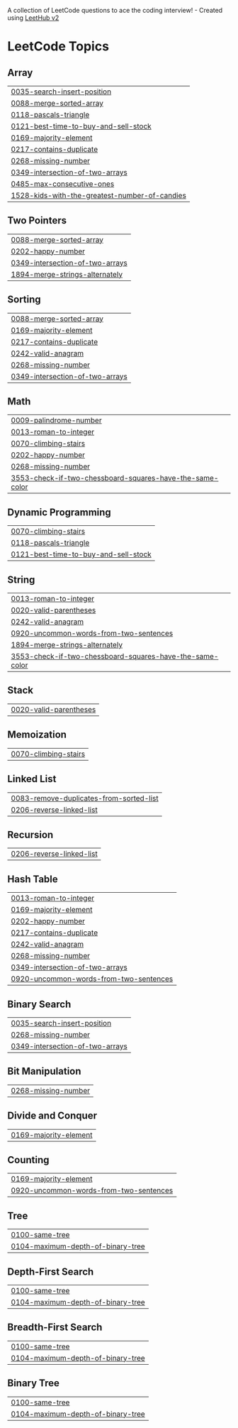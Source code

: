 A collection of LeetCode questions to ace the coding interview! - Created using [LeetHub v2](https://github.com/arunbhardwaj/LeetHub-2.0)
<!---LeetCode Topics Start-->
# LeetCode Topics
## Array
|  |
| ------- |
| [0035-search-insert-position](https://github.com/vsrimanvith/Leetcode-Submissions/tree/master/0035-search-insert-position) |
| [0088-merge-sorted-array](https://github.com/vsrimanvith/Leetcode-Submissions/tree/master/0088-merge-sorted-array) |
| [0118-pascals-triangle](https://github.com/vsrimanvith/Leetcode-Submissions/tree/master/0118-pascals-triangle) |
| [0121-best-time-to-buy-and-sell-stock](https://github.com/vsrimanvith/Leetcode-Submissions/tree/master/0121-best-time-to-buy-and-sell-stock) |
| [0169-majority-element](https://github.com/vsrimanvith/Leetcode-Submissions/tree/master/0169-majority-element) |
| [0217-contains-duplicate](https://github.com/vsrimanvith/Leetcode-Submissions/tree/master/0217-contains-duplicate) |
| [0268-missing-number](https://github.com/vsrimanvith/Leetcode-Submissions/tree/master/0268-missing-number) |
| [0349-intersection-of-two-arrays](https://github.com/vsrimanvith/Leetcode-Submissions/tree/master/0349-intersection-of-two-arrays) |
| [0485-max-consecutive-ones](https://github.com/vsrimanvith/Leetcode-Submissions/tree/master/0485-max-consecutive-ones) |
| [1528-kids-with-the-greatest-number-of-candies](https://github.com/vsrimanvith/Leetcode-Submissions/tree/master/1528-kids-with-the-greatest-number-of-candies) |
## Two Pointers
|  |
| ------- |
| [0088-merge-sorted-array](https://github.com/vsrimanvith/Leetcode-Submissions/tree/master/0088-merge-sorted-array) |
| [0202-happy-number](https://github.com/vsrimanvith/Leetcode-Submissions/tree/master/0202-happy-number) |
| [0349-intersection-of-two-arrays](https://github.com/vsrimanvith/Leetcode-Submissions/tree/master/0349-intersection-of-two-arrays) |
| [1894-merge-strings-alternately](https://github.com/vsrimanvith/Leetcode-Submissions/tree/master/1894-merge-strings-alternately) |
## Sorting
|  |
| ------- |
| [0088-merge-sorted-array](https://github.com/vsrimanvith/Leetcode-Submissions/tree/master/0088-merge-sorted-array) |
| [0169-majority-element](https://github.com/vsrimanvith/Leetcode-Submissions/tree/master/0169-majority-element) |
| [0217-contains-duplicate](https://github.com/vsrimanvith/Leetcode-Submissions/tree/master/0217-contains-duplicate) |
| [0242-valid-anagram](https://github.com/vsrimanvith/Leetcode-Submissions/tree/master/0242-valid-anagram) |
| [0268-missing-number](https://github.com/vsrimanvith/Leetcode-Submissions/tree/master/0268-missing-number) |
| [0349-intersection-of-two-arrays](https://github.com/vsrimanvith/Leetcode-Submissions/tree/master/0349-intersection-of-two-arrays) |
## Math
|  |
| ------- |
| [0009-palindrome-number](https://github.com/vsrimanvith/Leetcode-Submissions/tree/master/0009-palindrome-number) |
| [0013-roman-to-integer](https://github.com/vsrimanvith/Leetcode-Submissions/tree/master/0013-roman-to-integer) |
| [0070-climbing-stairs](https://github.com/vsrimanvith/Leetcode-Submissions/tree/master/0070-climbing-stairs) |
| [0202-happy-number](https://github.com/vsrimanvith/Leetcode-Submissions/tree/master/0202-happy-number) |
| [0268-missing-number](https://github.com/vsrimanvith/Leetcode-Submissions/tree/master/0268-missing-number) |
| [3553-check-if-two-chessboard-squares-have-the-same-color](https://github.com/vsrimanvith/Leetcode-Submissions/tree/master/3553-check-if-two-chessboard-squares-have-the-same-color) |
## Dynamic Programming
|  |
| ------- |
| [0070-climbing-stairs](https://github.com/vsrimanvith/Leetcode-Submissions/tree/master/0070-climbing-stairs) |
| [0118-pascals-triangle](https://github.com/vsrimanvith/Leetcode-Submissions/tree/master/0118-pascals-triangle) |
| [0121-best-time-to-buy-and-sell-stock](https://github.com/vsrimanvith/Leetcode-Submissions/tree/master/0121-best-time-to-buy-and-sell-stock) |
## String
|  |
| ------- |
| [0013-roman-to-integer](https://github.com/vsrimanvith/Leetcode-Submissions/tree/master/0013-roman-to-integer) |
| [0020-valid-parentheses](https://github.com/vsrimanvith/Leetcode-Submissions/tree/master/0020-valid-parentheses) |
| [0242-valid-anagram](https://github.com/vsrimanvith/Leetcode-Submissions/tree/master/0242-valid-anagram) |
| [0920-uncommon-words-from-two-sentences](https://github.com/vsrimanvith/Leetcode-Submissions/tree/master/0920-uncommon-words-from-two-sentences) |
| [1894-merge-strings-alternately](https://github.com/vsrimanvith/Leetcode-Submissions/tree/master/1894-merge-strings-alternately) |
| [3553-check-if-two-chessboard-squares-have-the-same-color](https://github.com/vsrimanvith/Leetcode-Submissions/tree/master/3553-check-if-two-chessboard-squares-have-the-same-color) |
## Stack
|  |
| ------- |
| [0020-valid-parentheses](https://github.com/vsrimanvith/Leetcode-Submissions/tree/master/0020-valid-parentheses) |
## Memoization
|  |
| ------- |
| [0070-climbing-stairs](https://github.com/vsrimanvith/Leetcode-Submissions/tree/master/0070-climbing-stairs) |
## Linked List
|  |
| ------- |
| [0083-remove-duplicates-from-sorted-list](https://github.com/vsrimanvith/Leetcode-Submissions/tree/master/0083-remove-duplicates-from-sorted-list) |
| [0206-reverse-linked-list](https://github.com/vsrimanvith/Leetcode-Submissions/tree/master/0206-reverse-linked-list) |
## Recursion
|  |
| ------- |
| [0206-reverse-linked-list](https://github.com/vsrimanvith/Leetcode-Submissions/tree/master/0206-reverse-linked-list) |
## Hash Table
|  |
| ------- |
| [0013-roman-to-integer](https://github.com/vsrimanvith/Leetcode-Submissions/tree/master/0013-roman-to-integer) |
| [0169-majority-element](https://github.com/vsrimanvith/Leetcode-Submissions/tree/master/0169-majority-element) |
| [0202-happy-number](https://github.com/vsrimanvith/Leetcode-Submissions/tree/master/0202-happy-number) |
| [0217-contains-duplicate](https://github.com/vsrimanvith/Leetcode-Submissions/tree/master/0217-contains-duplicate) |
| [0242-valid-anagram](https://github.com/vsrimanvith/Leetcode-Submissions/tree/master/0242-valid-anagram) |
| [0268-missing-number](https://github.com/vsrimanvith/Leetcode-Submissions/tree/master/0268-missing-number) |
| [0349-intersection-of-two-arrays](https://github.com/vsrimanvith/Leetcode-Submissions/tree/master/0349-intersection-of-two-arrays) |
| [0920-uncommon-words-from-two-sentences](https://github.com/vsrimanvith/Leetcode-Submissions/tree/master/0920-uncommon-words-from-two-sentences) |
## Binary Search
|  |
| ------- |
| [0035-search-insert-position](https://github.com/vsrimanvith/Leetcode-Submissions/tree/master/0035-search-insert-position) |
| [0268-missing-number](https://github.com/vsrimanvith/Leetcode-Submissions/tree/master/0268-missing-number) |
| [0349-intersection-of-two-arrays](https://github.com/vsrimanvith/Leetcode-Submissions/tree/master/0349-intersection-of-two-arrays) |
## Bit Manipulation
|  |
| ------- |
| [0268-missing-number](https://github.com/vsrimanvith/Leetcode-Submissions/tree/master/0268-missing-number) |
## Divide and Conquer
|  |
| ------- |
| [0169-majority-element](https://github.com/vsrimanvith/Leetcode-Submissions/tree/master/0169-majority-element) |
## Counting
|  |
| ------- |
| [0169-majority-element](https://github.com/vsrimanvith/Leetcode-Submissions/tree/master/0169-majority-element) |
| [0920-uncommon-words-from-two-sentences](https://github.com/vsrimanvith/Leetcode-Submissions/tree/master/0920-uncommon-words-from-two-sentences) |
## Tree
|  |
| ------- |
| [0100-same-tree](https://github.com/vsrimanvith/Leetcode-Submissions/tree/master/0100-same-tree) |
| [0104-maximum-depth-of-binary-tree](https://github.com/vsrimanvith/Leetcode-Submissions/tree/master/0104-maximum-depth-of-binary-tree) |
## Depth-First Search
|  |
| ------- |
| [0100-same-tree](https://github.com/vsrimanvith/Leetcode-Submissions/tree/master/0100-same-tree) |
| [0104-maximum-depth-of-binary-tree](https://github.com/vsrimanvith/Leetcode-Submissions/tree/master/0104-maximum-depth-of-binary-tree) |
## Breadth-First Search
|  |
| ------- |
| [0100-same-tree](https://github.com/vsrimanvith/Leetcode-Submissions/tree/master/0100-same-tree) |
| [0104-maximum-depth-of-binary-tree](https://github.com/vsrimanvith/Leetcode-Submissions/tree/master/0104-maximum-depth-of-binary-tree) |
## Binary Tree
|  |
| ------- |
| [0100-same-tree](https://github.com/vsrimanvith/Leetcode-Submissions/tree/master/0100-same-tree) |
| [0104-maximum-depth-of-binary-tree](https://github.com/vsrimanvith/Leetcode-Submissions/tree/master/0104-maximum-depth-of-binary-tree) |
<!---LeetCode Topics End-->